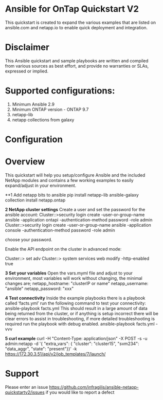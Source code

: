 # Ansible for OnTap Quickstart V2

This quickstart is created to expand the various examples that are listed on ansible.com and netapp.io to enable quick deployment and integration.

# Disclaimer
This Ansible quickstart and sample playbooks are written and compiled from various sources as best effort, and provide no warranties or SLAs, expressed or implied.

# Supported configurations:
1. Minimum Ansible 2.9
2. Minimum ONTAP version - ONTAP 9.7
3. netapp-lib
4. netapp collections from galaxy

# Configuration


# Overview
This quickstart will help you setup/configure Ansible and the included NetApp modules and contains a few working examples to easily expand/adjust in your environment.


**1  Add netapp bits to ansible
pip install netapp-lib
ansible-galaxy collection install netapp.ontap


**2  NetApp cluster settings**
Create a user and set the password for the ansible account:
Cluster::>security login create -user-or-group-name ansible -application ontapi -authentication-method password -role admin
Cluster::>security login create -user-or-group-name ansible -application console -authentication-method password -role admin

choose your password.

Enable the API endpoint on the cluster in advanced mode:

Cluster::> set adv
Cluster::> system services web modify -http-enabled true

**3   Set your variables**
Open the vars.myml file and adjust to your environment, most variables will work without changing, the minimal changes are;
netapp_hostname: "clusterIP or name"
netapp_username: "ansible"
netapp_password: "xxx"

**4   Test connectivity**
Inside the example playbooks  there is a playbook called ‘facts.yml’
run the following command to test your connectivity:
ansible-playbook facts.yml
This should result in a large amount of data being returned from the cluster, or
if anything is setup incorrect there will be clear errors to assist in
troubleshooting, if more detailed troubleshooting is required
run the playbook with debug enabled.
ansible-playbook facts.yml -vvv

**5   curl example**
curl -H "Content-Type: application/json" -X POST -s -u admin:netapp -d '{ "extra_vars": { "cluster": "cluster15", "svm234": "data_aggr", "state": "present"}}' -k https://172.30.3.51/api/v2/job_templates/7/launch/  







# Support
Please enter an issue https://github.com/infragilis/ansible-netapp-quickstartv2/issues if you would like to report a defect

